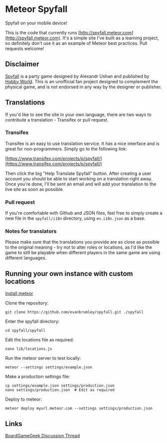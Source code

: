 # Meteor Spyfall

Spyfall on your mobile device!

This is the code that currently runs [http://spyfall.meteor.com](http://spyfall.meteor.com). It's a simple site I've built as a learning project, so definitely don't use it as an example of Meteor best practices. Pull requests welcome!

## Disclaimer

[Spyfall](http://international.hobbyworld.ru/catalog/25-spyfall/) is a party game designed by Alexandr Ushan and published by [Hobby World](http://international.hobbyworld.ru/). This is an unofficial fan project designed to complement the physical game, and is not endorsed in any way by the designer or publisher.

## Translations

If you'd like to see the site in your own language, there are two ways to contribute a translation - Transifex or pull request.

### Transifex

Transifex is an easy to use translation service. It has a nice interface and is great for non-programmers. Simply go to the following link:

[https://www.transifex.com/projects/p/spyfall/](https://www.transifex.com/projects/p/spyfall/)

Then click the big "Help Translate Spyfall" button. After creating a user account you should be able to start working on a translation right away. Once you're done, I'll be sent an email and will add your translation to the live site as soon as possible.

### Pull request

If you're comfortable with Github and JSON files, feel free to simply create a new file in the `spyfall/i18n` directory, using `en.i18n.json` as a base.

### Notes for translators

Please make sure that the translations you provide are as close as possible to the original meaning - try not to alter roles or locations, as I'd like the game to still be playable when different players in the same game are using different languages.

## Running your own instance with custom locations

[Install meteor](https://www.meteor.com/install)

Clone the repository:

	git clone https://github.com/evanbrumley/spyfall.git ./spyfall

Enter the spyfall directory:

	cd spyfall/spyfall

Edit the locations file as required:

	nano lib/locations.js

Run the meteor server to test locally:

	meteor --settings settings/example.json

Make a production settings file:

	cp settings/example.json settings/production.json
	nano settings/production.json  # Edit as required

Deploy to meteor:

	meteor deploy myurl.meteor.com --settings settings/production.json

## Links

[BoardGameGeek Discussion Thread](http://www.boardgamegeek.com/thread/1279239/app/page/1)
